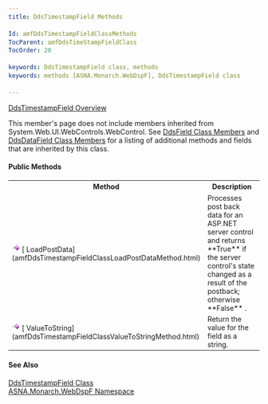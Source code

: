 ```yaml
---
title: DdsTimestampField Methods

Id: amfDdsTimestampFieldClassMethods
TocParent: amfDdsTimeStampFieldClass
TocOrder: 20

keywords: DdsTimestampField class, methods
keywords: methods [ASNA.Monarch.WebDspF], DdsTimestampField class

---
```


[ DdsTimestampField Overview](amfDdsTimeStampFieldClass.html)

This member's page does not include members inherited from System.Web.UI.WebControls.WebControl. See [DdsField Class Members](amfDdsFieldClassMembers.html) and [ DdsDataField Class Members](amfDdsDataFieldClassMembers.html) for a listing of additional methods and fields that are inherited by this class.

#### Public Methods
<table class="mytable" cellspacing="0" cellpadding="4" width="90%">
          <colgroup><col width="30%" /><col width="70%" />
          </colgroup>
          <tr><th>Method</th>
            <th>Description</th>
          </tr>
          <tr>
            <td><img class="hcp4" alt="public method" src="Images/Methods.bmp" style="WIDTH:16px; HEIGHT:16px" width="16" height="16" border="0" />  
            [
            LoadPostData](amfDdsTimestampFieldClassLoadPostDataMethod.html)</td>
                <td>Processes post back data
            for an ASP.NET server control and returns 
 **True**  if the server control's state
            changed as a result of the postback; otherwise 
 **False** .</td>
          </tr>
          <tr>
            <td><img class="hcp4" alt="public method" src="Images/Methods.bmp" style="WIDTH:16px; HEIGHT:16px" width="16" height="16" border="0" />  
            [
            ValueToString](amfDdsTimestampFieldClassValueToStringMethod.html)</td>
                <td>Return the value for the
            field as a string.</td>
          </tr>
</table>

#### See Also
[
      DdsTimestampField Class](amfDdsTimeStampFieldClass.html)
      <br clear="none" />
      [
      ASNA.Monarch.WebDspF Namespace](amfWebDspFNamespace.html)

